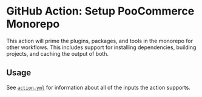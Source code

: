 # GitHub Action: Setup PooCommerce Monorepo

This action will prime the plugins, packages, and tools in the monorepo for other workflows. This includes support for installing dependencies, building projects, and caching the output of both.

## Usage

See [`action.yml`](action.yml) for information about all of the inputs the action supports.
